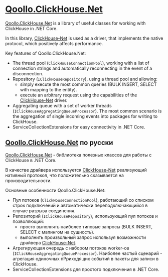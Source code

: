# [Qoollo.ClickHouse.Net](https://github.com/qoollo/Qoollo.ClickHouse.Net)

[Qoollo.ClickHouse.Net](https://github.com/qoollo/Qoollo.ClickHouse.Net) is a library of useful classes for working with ClickHouse in .NET Core.

In this library, [ClickHouse-Net](https://github.com/killwort/ClickHouse-Net) is used as a driver, that implements the native protocol, which positively affects performance.

Key features of Qoollo.ClickHouse.Net:
- The thread pool (`ClickHouseConnectionPool`), working with a list of connection strings and automatically reconnecting in the event of a disconnection.
- Repository (`IClickHouseRepository`), using a thread pool and allowing:
    - simply execute the most common queries (BULK INSERT, SELECT with mapping to the entity).
    - execute an arbitrary request using the capabilities of the [ClickHouse-Net](https://github.com/killwort/ClickHouse-Net) driver.
- Aggregating queue with a set of worker threads (`IClickHouseAggregatingQueueProcessor`). The most common scenario is the aggregation of single incoming events into packages for writing to ClickHouse.
- ServiceCollectionExtensions for easy connectivity in .NET Core.

## [Qoollo.ClickHouse.Net](https://github.com/qoollo/Qoollo.ClickHouse.Net) по русски

[Qoollo.ClickHouse.Net](https://github.com/qoollo/Qoollo.ClickHouse.Net) - библиотека полезных классов для работы с ClickHouse в .NET Core.

В качестве драйвера используется [ClickHouse-Net](https://github.com/killwort/ClickHouse-Net) реализующий нативный протокол, что положительно сказывается на производительности.

Основные особенности Qoollo.ClickHouse.Net:
- Пул потоков (`ClickHouseConnectionPool`), работающий со списком строк подключений и автоматически переподключающийся в случае разрыва соединения. 
- Репозиторий (`IClickHouseRepository`), использующий пул потоков и позволяющий:
    - просто выполнять наиболее типовые запросы (BULK INSERT, SELECT с мапингом на сущность).
    - выполнить произвольный запрос используя возможности драйвера [ClickHouse-Net](https://github.com/killwort/ClickHouse-Net). 
- Агрегирующая очередь с набором потоков worker-ов (`IClickHouseAggregatingQueueProcessor`). Наиболее частый сценарий - агрегация одиночных пPриходящих событий в пакеты для записи в ClickHouse. 
- ServiceCollectionExtensions для простого подключения в .NET Core. 

